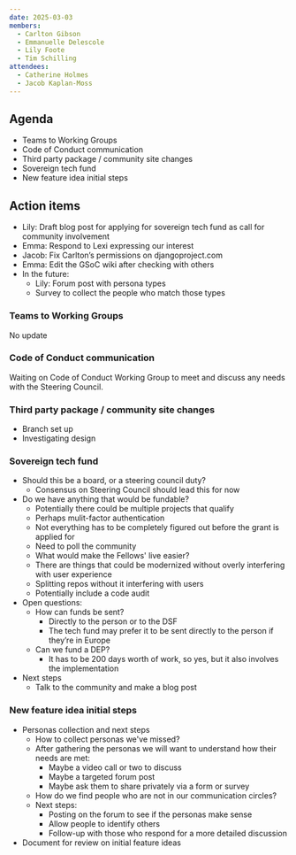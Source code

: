```yaml
---
date: 2025-03-03
members:
  - Carlton Gibson
  - Emmanuelle Delescole
  - Lily Foote
  - Tim Schilling
attendees:
  - Catherine Holmes
  - Jacob Kaplan-Moss
---
```


## Agenda

- Teams to Working Groups
- Code of Conduct communication
- Third party package / community site changes
- Sovereign tech fund
- New feature idea initial steps


## Action items

- Lily: Draft blog post for applying for sovereign tech fund as call for community involvement
- Emma: Respond to Lexi expressing our interest
- Jacob: Fix Carlton’s permissions on djangoproject.com
- Emma: Edit the GSoC wiki after checking with others
- In the future:
  - Lily: Forum post with persona types
  - Survey to collect the people who match those types

### Teams to Working Groups

No update

### Code of Conduct communication

Waiting on Code of Conduct Working Group to meet and discuss any needs with the Steering Council.

### Third party package / community site changes

- Branch set up
- Investigating design

### Sovereign tech fund

- Should this be a board, or a steering council duty?
  - Consensus on Steering Council should lead this for now
- Do we have anything that would be fundable?
  - Potentially there could be multiple projects that qualify
  - Perhaps mulit-factor authentication
  - Not everything has to be completely figured out before the grant is applied for
  - Need to poll the community
  - What would make the Fellows' live easier?
  - There are things that could be modernized without overly interfering with user experience
  - Splitting repos without it interfering with users
  - Potentially include a code audit
- Open questions:
  - How can funds be sent?
    - Directly to the person or to the DSF
    - The tech fund may prefer it to be sent directly to the person if they’re in Europe
  - Can we fund a DEP?
    - It has to be 200 days worth of work, so yes, but it also involves the implementation
- Next steps
  - Talk to the community and make a blog post


### New feature idea initial steps

- Personas collection and next steps
  - How to collect personas we've missed?
  - After gathering the personas we will want to understand how their needs are met:
    - Maybe a video call or two to discuss
    - Maybe a targeted forum post
    - Maybe ask them to share privately via a form or survey
  - How do we find people who are not in our communication circles?
  - Next steps:
    - Posting on the forum to see if the personas make sense
    - Allow people to identify others
    - Follow-up with those who respond for a more detailed discussion
- Document for review on initial feature ideas
